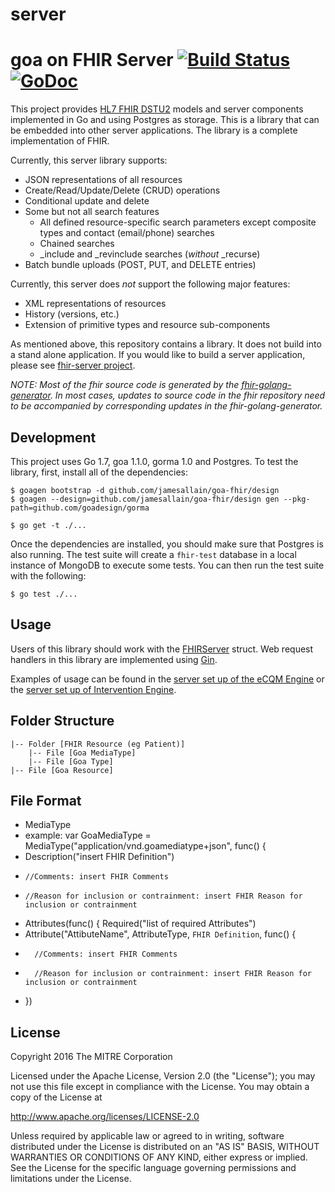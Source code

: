# server
goa on FHIR Server [![Build Status](https://travis-ci.org/intervention-engine/fhir.svg?branch=master)](https://travis-ci.org/intervention-engine/fhir)[![GoDoc](https://godoc.org/github.com/intervention-engine/fhir?status.svg)](https://godoc.org/github.com/intervention-engine/fhir)
===================================================================================================================================================================

This project provides [HL7 FHIR DSTU2](http://hl7.org/fhir/DSTU2/index.html) models and server components implemented in Go and using Postgres as storage. This is a
library that can be embedded into other server applications. The library is a complete implementation of FHIR.

Currently, this server library supports:

-	JSON representations of all resources
-	Create/Read/Update/Delete (CRUD) operations
-	Conditional update and delete
-	Some but not all search features
	-	All defined resource-specific search parameters except composite types and contact (email/phone) searches
	-	Chained searches
	-	\_include and \_revinclude searches (*without* \_recurse)
-	Batch bundle uploads (POST, PUT, and DELETE entries)

Currently, this server does *not* support the following major features:

-	XML representations of resources
-	History (versions, etc.)
-	Extension of primitive types and resource sub-components

As mentioned above, this repository contains a library. It does not build into a stand alone application. If you would like to build a server application, please see [fhir-server project](https://github.com/mitre/fhir-server).

*NOTE: Most of the fhir source code is generated by the [fhir-golang-generator](https://github.com/intervention-engine/fhir-golang-generator). In most cases, updates to source code in the fhir repository need to be accompanied by corresponding updates in the fhir-golang-generator.*

Development
-----------

This project uses Go 1.7, goa 1.1.0, gorma 1.0 and Postgres. To test the library, first, install all of the dependencies:

```
$ goagen bootstrap -d github.com/jamesallain/goa-fhir/design
$ goagen --design=github.com/jamesallain/goa-fhir/design gen --pkg-path=github.com/goadesign/gorma

$ go get -t ./...
```

Once the dependencies are installed, you should make sure that Postgres is also running. The test suite
will create a `fhir-test` database in a local instance of MongoDB to execute some tests. You can then
run the test suite with the following:

```
$ go test ./...
```

Usage
-----

Users of this library should work with the [FHIRServer](https://godoc.org/github.com/intervention-engine/fhir/server#FHIRServer) struct. Web request
handlers in this library are implemented using [Gin](https://gin-gonic.github.io/gin/).

Examples of usage can be found in the [server set up of the eCQM Engine](https://github.com/mitre/ecqm/blob/master/server.go) or the
[server set up of Intervention Engine](https://github.com/intervention-engine/ie/blob/master/server.go).



Folder Structure
-------
	|-- Folder [FHIR Resource (eg Patient)]
		|-- File [Goa MediaType]
	    |-- File [Goa Type]
	|-- File [Goa Resource]

File Format
-------
-   MediaType
   -   example: var GoaMediaType = MediaType("application/vnd.goamediatype+json", func() {
   -   Description("insert FHIR Definition")
   -     //Comments: insert FHIR Comments 
   -     //Reason for inclusion or contrainment: insert FHIR Reason for inclusion or contrainment
   -  Attributes(func() {
		Required("list of required Attributes")
   -	Attribute("AttibuteName", AttributeType, `FHIR Definition`, func() {
   -       //Comments: insert FHIR Comments 
   -       //Reason for inclusion or contrainment: insert FHIR Reason for inclusion or contrainment
   -  })

License
-------

Copyright 2016 The MITRE Corporation

Licensed under the Apache License, Version 2.0 (the "License"); you may not use this file except in compliance with the License. You may obtain a copy of the License at

http://www.apache.org/licenses/LICENSE-2.0

Unless required by applicable law or agreed to in writing, software distributed under the License is distributed on an "AS IS" BASIS, WITHOUT WARRANTIES OR CONDITIONS OF ANY KIND, either express or implied. See the License for the specific language governing permissions and limitations under the License.
